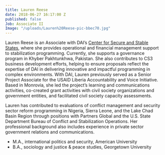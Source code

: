 ```yaml
---
title: Lauren Reese
date: 2018-06-27 16:17:00 Z
published: false
Job: Associate II
Image: "/uploads/Lauren%20Reese-pic-bbec70.jpg"
---
```


Lauren Reese is an Associate with DAI’s [Center for Secure and Stable States](https://www.dai.com/our-work/solutions/fragile-states), where she provides operational and financial management support to stabilization programming. Currently, she supports a governance program in Khyber Pakhtunkhwa, Pakistan. She also contributes to CS3 business development efforts, helping to ensure proposals reflect the expertise of DAI in delivering innovative and impactful programming in complex environments. With DAI, Lauren previously served as a Senior Project Associate for the USAID Liberia Accountability and Voice Initiative. Based in Monrovia, she led the project’s learning and communications activities, co-created grant activities with civil society organizations and government entities, and facilitated civil society capacity assessments.
 
<!--more-->

Lauren has contributed to evaluations of conflict management and security sector reform programming in Nigeria, Sierra Leone, and the Lake Chad Basin Region through positions with Partners Global and the U.S. State Department Bureau of Conflict and Stabilization Operations. Her professional background also includes experience in private sector government relations and communications.

* M.A., international politics and security, American University 
* B.A., sociology and justice & peace studies, Georgetown University 
